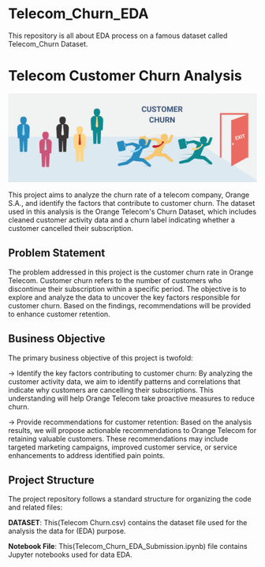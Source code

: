 # Telecom_Churn_EDA
This repository is all about EDA process on a famous dataset called Telecom_Churn Dataset.

# Telecom Customer Churn Analysis
![churn](https://github.com/tripathimanoj/Telecom_Churn_EDA/blob/main/customer_churn_image.png)

This project aims to analyze the churn rate of a telecom company, Orange S.A., and identify the factors that contribute to customer churn. The dataset used in this analysis is the Orange Telecom's Churn Dataset, which includes cleaned customer activity data and a churn label indicating whether a customer cancelled their subscription.

## Problem Statement  
The problem addressed in this project is the customer churn rate in Orange Telecom. Customer churn refers to the number of customers who discontinue their subscription within a specific period. The objective is to explore and analyze the data to uncover the key factors responsible for customer churn. Based on the findings, recommendations will be provided to enhance customer retention.
  
## Business Objective
The primary business objective of this project is twofold:

-> Identify the key factors contributing to customer churn: By analyzing the customer activity data, we aim to identify patterns and correlations that indicate why customers are cancelling their subscriptions. This understanding will help Orange Telecom take proactive measures to reduce churn.

-> Provide recommendations for customer retention: Based on the analysis results, we will propose actionable recommendations to Orange Telecom for retaining valuable customers. These recommendations may include targeted marketing campaigns, improved customer service, or service enhancements to address identified pain points.

## Project Structure
The project repository follows a standard structure for organizing the code and related files:

**DATASET**: This(Telecom Churn.csv) contains the dataset file used for the analysis the data for (EDA) purpose.

**Notebook File**: This(Telecom_Churn_EDA_Submission.ipynb) file contains Jupyter notebooks used for data EDA.


